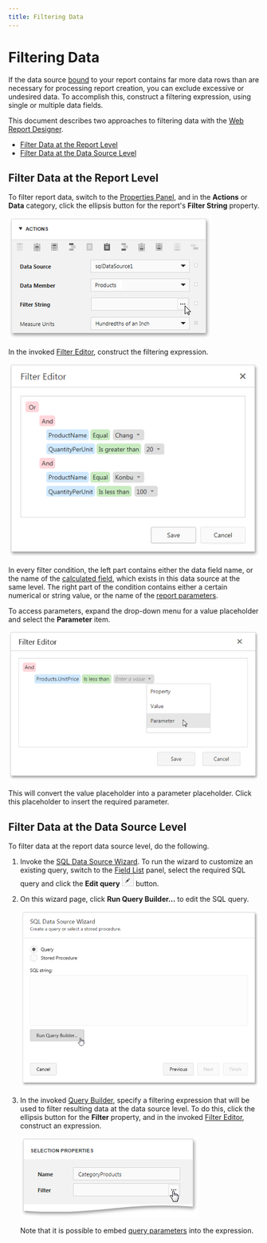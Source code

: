 ```yaml
---
title: Filtering Data
---
```

# Filtering Data
If the data source [bound](../providing-data/bind-a-report-to-data.md) to your report contains far more data rows than are necessary for processing report creation, you can exclude excessive or undesired data. To accomplish this, construct a filtering expression, using single or multiple data fields.

This document describes two approaches to filtering data with the [Web Report Designer](../../../report-designer.md).
* [Filter Data at the Report Level](#report)
* [Filter Data at the Data Source Level](#datasource)

## <a name="report"/>Filter Data at the Report Level
To filter report data, switch to the [Properties Panel](../../interface-elements/properties-panel.md), and in the **Actions** or **Data** category, click the ellipsis button for the report's **Filter String** property.

![filter-editor-filter-string](../../../../images/img118363.png)

In the invoked [Filter Editor](../../interface-elements/filter-editor.md), construct the filtering expression.

![filter-editor-condition](../../../../images/img118364.png)

In every filter condition, the left part contains either the data field name, or the name of the [calculated field](../providing-data/calculated-fields.md), which exists in this data source at the same level. The right part of the condition contains either a certain numerical or string value, or the name of the [report parameters](../providing-data/report-parameters.md).

To access parameters, expand the drop-down menu for a value placeholder and select the **Parameter** item.

![sql-data-source-wizard-filter-editor](../../../../images/img118471.png)

This will convert the value placeholder into a parameter placeholder. Click this placeholder to insert the required parameter.

## <a name="datasource"/>Filter Data at the Data Source Level
To filter data at the report data source level, do the following.
1. Invoke the [SQL Data Source Wizard](../../wizards/sql-data-source-wizard.md). To run the wizard to customize an existing query, switch to the [Field List](../../interface-elements/field-list.md) panel, select the required SQL query and click the **Edit query** ![web-report-designer-edit-query](../../../../images/img118475.png) button.
2. On this wizard page, click **Run Query Builder...** to edit the SQL query.
	
	![sql-data-source-wizard-run-query-builder](../../../../images/img118468.png)
3. In the invoked [Query Builder](../../interface-elements/query-builder.md), specify a filtering expression that will be used to filter resulting data at the data source level. To do this, click the ellipsis button for the **Filter** property, and in the invoked [Filter Editor](../../interface-elements/filter-editor.md), construct an expression.
	
	![sql-data-source-wizard-filter](../../../../images/img118470.png)
	
	Note that it is possible to embed [query parameters](../providing-data/query-parameters.md) into the expression.